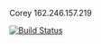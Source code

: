 Corey
162.246.157.219

[![Build Status](https://travis-ci.com/cmput401-fall2018/web-app-ci-cd-with-travis-ci-corey1994.svg?branch=master)](https://travis-ci.com/cmput401-fall2018/web-app-ci-cd-with-travis-ci-corey1994)

